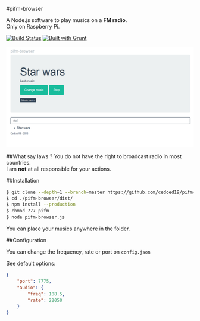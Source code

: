 #pifm-browser
 
A Node.js software to play musics on a __FM radio__.  
Only on Raspberry Pi.

[![Build Status](https://travis-ci.org/cedced19/pifm-browser.svg)](https://travis-ci.org/cedced19/pifm-browser)
[![Built with Grunt](https://cdn.gruntjs.com/builtwith.png)](http://gruntjs.com/)

 ![](https://raw.githubusercontent.com/cedced19/pifm-browser/master/demo.png)

##What say laws ?
You do not have the right to broadcast radio in most countries.  
I am __not__ at all responsible for your actions.  

##Installation

```bash
$ git clone --depth=1 --branch=master https://github.com/cedced19/pifm-browser 
$ cd ./pifm-browser/dist/
$ npm install --production
$ chmod 777 pifm
$ node pifm-browser.js
```

You can place your musics anywhere in the folder.

##Configuration

You can change the frequency, rate or port on `config.json`

See default options:

```json
{
    "port": 7775,
    "audio": {
        "freq": 108.5,
        "rate": 22050
    }
}
```
